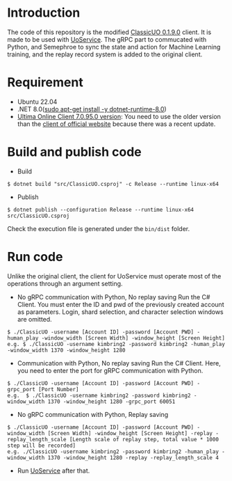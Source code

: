 # Introduction
The code of this repository is the modified [ClassicUO 0.1.9.0](https://github.com/ClassicUO/ClassicUO/tree/0.1.9.0) client. It is made to be used with [UoService](https://github.com/kimbring2/uoservice). The gRPC part to commucated with Python, and Semephroe to sync the state and action for Machine Learning training, and the replay record system is added to the original client.

# Requirement
- Ubuntu 22.04
- .NET 8.0([sudo apt-get install -y dotnet-runtime-8.0](https://learn.microsoft.com/en-us/dotnet/core/install/linux-ubuntu-2204))
- [Ultima Online Client 7.0.95.0 version](https://drive.google.com/drive/folders/1Lv838NH_KkxU7rEnaFAFHLzC-o5V4pfz?usp=sharing): You need to use the older version than the [client of official website](https://downloads.eamythic.com/uo/installers/UOClassicSetup_7_0_24_0.exe) because there was a recent update.

# Build and publish code
- Build
```
$ dotnet build "src/ClassicUO.csproj" -c Release --runtime linux-x64
```

- Publish
```
$ dotnet publish --configuration Release --runtime linux-x64 src/ClassicUO.csproj
```

Check the execution file is generated under the ```bin/dist``` folder.

# Run code
Unlike the original client, the client for UoService must operate most of the operations through an argument setting.

- No gRPC communication with Python, No replay saving
Run the C# Client. You must enter the ID and pwd of the previously created account as parameters. Login, shard selection, and character selection windows are omitted.
```
$ ./ClassicUO -username [Account ID] -password [Account PWD] -human_play -window_width [Screen Width] -window_height [Screen Height]
e.g. $ ./ClassicUO -username kimbring2 -password kimbring2 -human_play -window_width 1370 -window_height 1280
```

- Communication with Python, No replay saving
Run the C# Client. Here, you need to enter the port for gRPC communication with Python.
```
$ ./ClassicUO -username [Account ID] -password [Account PWD] -grpc_port [Port Number]
e.g.  $ ./ClassicUO -username kimbring2 -password kimbring2 -window_width 1370 -window_height 1280 -grpc_port 60051
```

- No gRPC communication with Python, Replay saving
```
$ ./ClassicUO -username [Account ID] -password [Account PWD] -window_width [Screen Width] -window_height [Screen Height] -replay -replay_length_scale [Length scale of replay step, total value * 1000 step will be recorded]
e.g. ./ClassicUO -username kimbring2 -password kimbring2 -human_play -window_width 1370 -window_height 1280 -replay -replay_length_scale 4
```

- Run [UoService](https://github.com/kimbring2/uoservice/blob/main/README.md#run-an-agent) after that.
